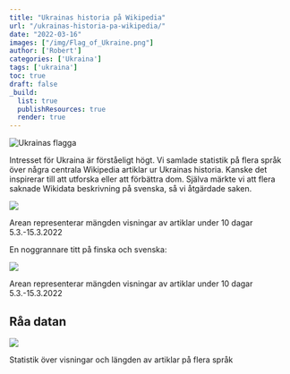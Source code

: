 ```yaml
---
title: "Ukrainas historia på Wikipedia"
url: "/ukrainas-historia-pa-wikipedia/"
date: "2022-03-16"
images: ["/img/Flag_of_Ukraine.png"]
author: ['Robert']
categories: ['Ukraina']
tags: ['ukraina']
toc: true
draft: false
_build:
  list: true
  publishResources: true
  render: true
---
```


![Ukrainas flagga](/img/Flag_of_Ukraine.png)


Intresset för Ukraina är förståeligt högt. Vi samlade statistik på flera språk över några centrala Wikipedia artiklar ur Ukrainas historia. Kanske det inspirerar till att utforska eller att förbättra dom. Själva märkte vi att flera saknade Wikidata beskrivning på svenska, så vi åtgärdade saken.

![](/2022/03/ukraina_alla-1024x703.png)

Arean representerar mängden visningar av artiklar under 10 dagar 5.3.-15.3.2022

En noggrannare titt på finska och svenska:

![](/2022/03/ukraina_fisv-1024x700.png)

Arean representerar mängden visningar av artiklar under 10 dagar 5.3.-15.3.2022

Råa datan
---------

![](/2022/03/ukrainashistoria-6-1024x306.png)

Statistik över visningar och längden av artiklar på flera språk
